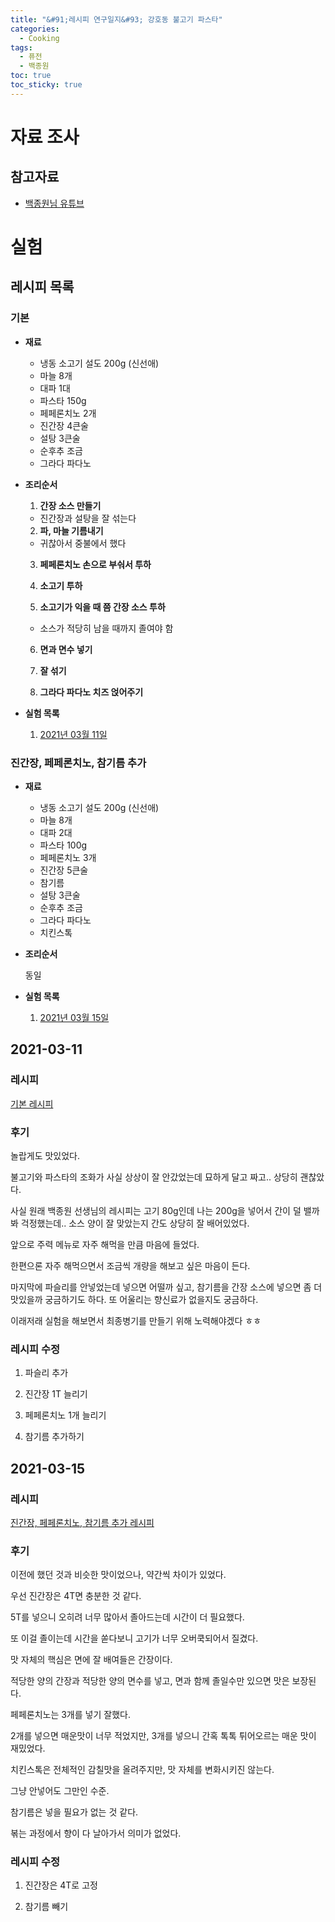 ```yaml
---
title: "&#91;레시피 연구일지&#93; 강호동 불고기 파스타"
categories:
  - Cooking
tags:
  - 퓨전
  - 백종원
toc: true
toc_sticky: true
---
```


# 자료 조사

## 참고자료

- [백종원님 유튜브](https://www.youtube.com/watch?v=no3K4M0PqRY)

# 실험

## 레시피 목록

### 기본

- **재료**

  - 냉동 소고기 설도 200g (신선애)
  - 마늘 8개
  - 대파 1대
  - 파스타 150g
  - 페페론치노 2개
  - 진간장 4큰술
  - 설탕 3큰술
  - 순후추 조금
  - 그라다 파다노

- **조리순서**

  1. **간장 소스 만들기**
    - 진간장과 설탕을 잘 섞는다
  
  2. **파, 마늘 기름내기**
    - 귀찮아서 중불에서 했다
    
  3. **페페론치노 손으로 부숴서 투하**

  4. **소고기 투하**

  5. **소고기가 익을 때 쯤 간장 소스 투하**
    - 소스가 적당히 남을 때까지 졸여야 함

  6. **면과 면수 넣기**
  
  7. **잘 섞기**
  
  8. **그라다 파다노 치즈 얹어주기** 

- **실험 목록**
  
  1. [2021년 03월 11일](#2021-03-11)

### 진간장, 페페론치노, 참기름 추가

- **재료**

  - 냉동 소고기 설도 200g (신선애)
  - 마늘 8개
  - 대파 2대
  - 파스타 100g
  - 페페론치노 3개
  - 진간장 5큰술 
  - 참기름
  - 설탕 3큰술
  - 순후추 조금
  - 그라다 파다노
  - 치킨스톡

- **조리순서**
  
  동일

- **실험 목록**
  
  1. [2021년 03월 15일](#2021-03-15)

## 2021-03-11

### 레시피

[기본 레시피](#기본)

### 후기

놀랍게도 맛있었다.

불고기와 파스타의 조화가 사실 상상이 잘 안갔었는데 묘하게 달고 짜고.. 상당히 괜찮았다.

사실 원래 백종원 선생님의 레시피는 고기 80g인데 나는 200g을 넣어서 간이 덜 밸까봐 걱정했는데.. 소스 양이 잘 맞았는지 간도 상당히 잘 배어있었다.

앞으로 주력 메뉴로 자주 해먹을 만큼 마음에 들었다.

한편으론 자주 해먹으면서 조금씩 개량을 해보고 싶은 마음이 든다.

마지막에 파슬리를 안넣었는데 넣으면 어떨까 싶고, 참기름을 간장 소스에 넣으면 좀 더 맛있을까 궁금하기도 하다. 또 어울리는 향신료가 없을지도 궁금하다. 

이래저래 실험을 해보면서 최종병기를 만들기 위해 노력해야겠다 ㅎㅎ

### 레시피 수정

1. 파슬리 추가

2. 진간장 1T 늘리기

3. 페페론치노 1개 늘리기
   
4. 참기름 추가하기

## 2021-03-15

### 레시피

[진간장, 페페론치노, 참기름 추가 레시피](#진간장-페페론치노-참기름-추가)

### 후기

이전에 했던 것과 비슷한 맛이었으나, 약간씩 차이가 있었다.

우선 진간장은 4T면 충분한 것 같다.

5T를 넣으니 오히려 너무 많아서 졸아드는데 시간이 더 필요했다.

또 이걸 졸이는데 시간을 쏟다보니 고기가 너무 오버쿡되어서 질겼다.

맛 자체의 핵심은 면에 잘 배여들은 간장이다.

적당한 양의 간장과 적당한 양의 면수를 넣고, 면과 함께 졸일수만 있으면 맛은 보장된다.

페페론치노는 3개를 넣기 잘했다.

2개를 넣으면 매운맛이 너무 적었지만, 3개를 넣으니 간혹 톡톡 튀어오르는 매운 맛이 재밌었다.

치킨스톡은 전체적인 감칠맛을 올려주지만, 맛 자체를 변화시키진 않는다.

그냥 안넣어도 그만인 수준.

참기름은 넣을 필요가 없는 것 같다.

볶는 과정에서 향이 다 날아가서 의미가 없었다.

### 레시피 수정

1. 진간장은 4T로 고정

2. 참기름 빼기